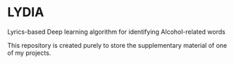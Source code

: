 # LYDIA
Lyrics-based Deep learning algorithm for identifying Alcohol-related words

This repository is created purely to store the supplementary material of one of my projects.
